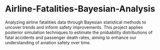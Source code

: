 # Airline-Fatalities-Bayesian-Analysis
Analyzing airline fatalities data through Bayesian statistical methods to uncover trends and inform safety improvements. This project applies posterior simulation techniques to estimate the probability distributions of fatal accidents and passenger death rates, aiming to enhance our understanding of aviation safety over time.
